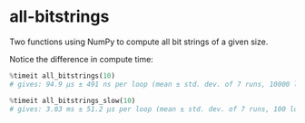 # all-bitstrings
Two functions using NumPy to compute all bit strings of a given size.

Notice the difference in compute time:
```Python
%timeit all_bitstrings(10)
# gives: 94.9 µs ± 491 ns per loop (mean ± std. dev. of 7 runs, 10000 loops each)

%timeit all_bitstrings_slow(10)
# gives: 3.03 ms ± 51.2 µs per loop (mean ± std. dev. of 7 runs, 100 loops each)
```
